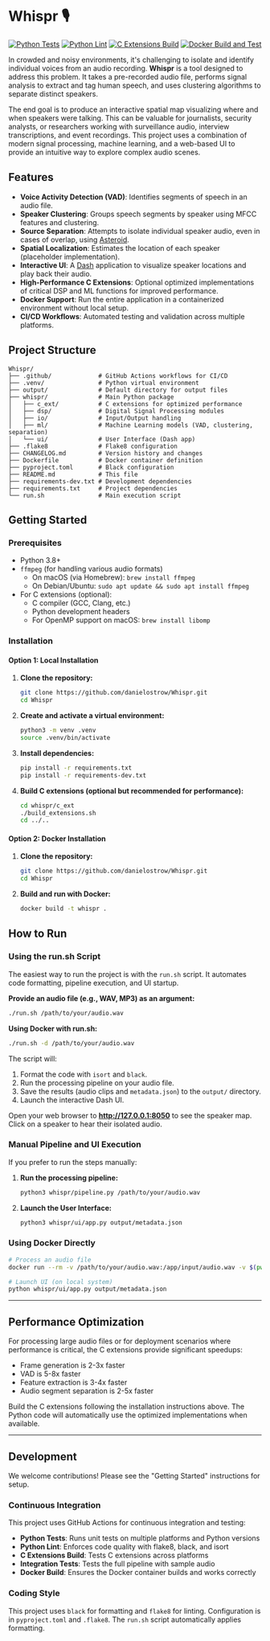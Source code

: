# Whispr 🎙️

[![Python Tests](https://github.com/danielostrow/Whispr/actions/workflows/python-tests.yml/badge.svg)](https://github.com/danielostrow/Whispr/actions/workflows/python-tests.yml)
[![Python Lint](https://github.com/danielostrow/Whispr/actions/workflows/python-lint.yml/badge.svg)](https://github.com/danielostrow/Whispr/actions/workflows/python-lint.yml)
[![C Extensions Build](https://github.com/danielostrow/Whispr/actions/workflows/c-extensions-build.yml/badge.svg)](https://github.com/danielostrow/Whispr/actions/workflows/c-extensions-build.yml)
[![Docker Build and Test](https://github.com/danielostrow/Whispr/actions/workflows/docker-build.yml/badge.svg)](https://github.com/danielostrow/Whispr/actions/workflows/docker-build.yml)

In crowded and noisy environments, it's challenging to isolate and identify individual voices from an audio recording. **Whispr** is a tool designed to address this problem. It takes a pre-recorded audio file, performs signal analysis to extract and tag human speech, and uses clustering algorithms to separate distinct speakers.

The end goal is to produce an interactive spatial map visualizing where and when speakers were talking. This can be valuable for journalists, security analysts, or researchers working with surveillance audio, interview transcriptions, and event recordings. This project uses a combination of modern signal processing, machine learning, and a web-based UI to provide an intuitive way to explore complex audio scenes.

## Features

- **Voice Activity Detection (VAD)**: Identifies segments of speech in an audio file.
- **Speaker Clustering**: Groups speech segments by speaker using MFCC features and clustering.
- **Source Separation**: Attempts to isolate individual speaker audio, even in cases of overlap, using [Asteroid](https://github.com/asteroid-team/asteroid).
- **Spatial Localization**: Estimates the location of each speaker (placeholder implementation).
- **Interactive UI**: A [Dash](https://plotly.com/dash/) application to visualize speaker locations and play back their audio.
- **High-Performance C Extensions**: Optional optimized implementations of critical DSP and ML functions for improved performance.
- **Docker Support**: Run the entire application in a containerized environment without local setup.
- **CI/CD Workflows**: Automated testing and validation across multiple platforms.

## Project Structure

```
Whispr/
├── .github/             # GitHub Actions workflows for CI/CD
├── .venv/               # Python virtual environment
├── output/              # Default directory for output files
├── whispr/              # Main Python package
│   ├── c_ext/           # C extensions for optimized performance
│   ├── dsp/             # Digital Signal Processing modules
│   ├── io/              # Input/Output handling
│   ├── ml/              # Machine Learning models (VAD, clustering, separation)
│   └── ui/              # User Interface (Dash app)
├── .flake8              # Flake8 configuration
├── CHANGELOG.md         # Version history and changes
├── Dockerfile           # Docker container definition
├── pyproject.toml       # Black configuration
├── README.md            # This file
├── requirements-dev.txt # Development dependencies
├── requirements.txt     # Project dependencies
└── run.sh               # Main execution script
```

## Getting Started

### Prerequisites

- Python 3.8+
- `ffmpeg` (for handling various audio formats)
  - On macOS (via Homebrew): `brew install ffmpeg`
  - On Debian/Ubuntu: `sudo apt update && sudo apt install ffmpeg`
- For C extensions (optional):
  - C compiler (GCC, Clang, etc.)
  - Python development headers
  - For OpenMP support on macOS: `brew install libomp`

### Installation

#### Option 1: Local Installation

1.  **Clone the repository:**
    ```bash
    git clone https://github.com/danielostrow/Whispr.git
    cd Whispr
    ```

2.  **Create and activate a virtual environment:**
    ```bash
    python3 -m venv .venv
    source .venv/bin/activate
    ```

3.  **Install dependencies:**
    ```bash
    pip install -r requirements.txt
    pip install -r requirements-dev.txt
    ```

4.  **Build C extensions (optional but recommended for performance):**
    ```bash
    cd whispr/c_ext
    ./build_extensions.sh
    cd ../..
    ```

#### Option 2: Docker Installation

1. **Clone the repository:**
   ```bash
   git clone https://github.com/danielostrow/Whispr.git
   cd Whispr
   ```

2. **Build and run with Docker:**
   ```bash
   docker build -t whispr .
   ```

## How to Run

### Using the run.sh Script

The easiest way to run the project is with the `run.sh` script. It automates code formatting, pipeline execution, and UI startup.

**Provide an audio file (e.g., WAV, MP3) as an argument:**

```bash
./run.sh /path/to/your/audio.wav
```

**Using Docker with run.sh:**

```bash
./run.sh -d /path/to/your/audio.wav
```

The script will:
1.  Format the code with `isort` and `black`.
2.  Run the processing pipeline on your audio file.
3.  Save the results (audio clips and `metadata.json`) to the `output/` directory.
4.  Launch the interactive Dash UI.

Open your web browser to **http://127.0.0.1:8050** to see the speaker map. Click on a speaker to hear their isolated audio.

### Manual Pipeline and UI Execution

If you prefer to run the steps manually:

1.  **Run the processing pipeline:**
    ```bash
    python3 whispr/pipeline.py /path/to/your/audio.wav
    ```

2.  **Launch the User Interface:**
    ```bash
    python3 whispr/ui/app.py output/metadata.json
    ```

### Using Docker Directly

```bash
# Process an audio file
docker run --rm -v /path/to/your/audio.wav:/app/input/audio.wav -v $(pwd)/output:/app/output whispr:latest /app/input/audio.wav --output-dir /app/output

# Launch UI (on local system)
python whispr/ui/app.py output/metadata.json
```

---

## Performance Optimization

For processing large audio files or for deployment scenarios where performance is critical, the C extensions provide significant speedups:

- Frame generation is 2-3x faster
- VAD is 5-8x faster
- Feature extraction is 3-4x faster
- Audio segment separation is 2-5x faster

Build the C extensions following the installation instructions above. The Python code will automatically use the optimized implementations when available.

---

## Development

We welcome contributions! Please see the "Getting Started" instructions for setup.

### Continuous Integration

This project uses GitHub Actions for continuous integration and testing:

- **Python Tests**: Runs unit tests on multiple platforms and Python versions
- **Python Lint**: Enforces code quality with flake8, black, and isort
- **C Extensions Build**: Tests C extensions across platforms
- **Integration Tests**: Tests the full pipeline with sample audio
- **Docker Build**: Ensures the Docker container builds and works correctly

### Coding Style

This project uses `black` for formatting and `flake8` for linting. Configuration is in `pyproject.toml` and `.flake8`. The `run.sh` script automatically applies formatting. 